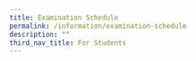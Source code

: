 ```yaml
---
title: Examination Schedule
permalink: /information/examination-schedule
description: ""
third_nav_title: For Students
---
```

